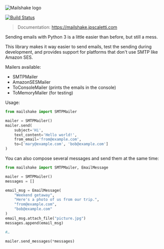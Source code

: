 ![Mailshake logo](https://raw.github.com/jpscaletti/mailshake/master/docs/static/images/mailshake.png)

[![Build Status](https://travis-ci.org/jpscaletti/MailShake.svg?branch=master)](https://travis-ci.org/jpscaletti/MailShake)

> Documentation: https://mailshake.jpscaletti.com

Sending emails with Python 3 is a little easier than before, but still a mess. 

This library makes it way easier to send emails, test the
sending during development, and provides support for platforms that
don't use SMTP like Amazon SES.

Mailers available:

-   SMTPMailer
-   AmazonSESMailer
-   ToConsoleMailer (prints the emails in the console)
-   ToMemoryMailer (for testing)

Usage:

```python
from mailshake import SMTPMailer

mailer = SMTPMailer()
mailer.send(
    subject='Hi',
    text_content='Hello world!',
    from_email='from@example.com',
    to=['mary@example.com', 'bob@example.com']
)
```

You can also compose several messages and send them at the same time:

```python
from mailshake import SMTPMailer, EmailMessage

mailer = SMTPMailer()
messages = []

email_msg = EmailMessage(
    "Weekend getaway",
    "Here's a photo of us from our trip.",
    "from@example.com",
    "bob@example.com"
)
email_msg.attach_file("picture.jpg")
messages.append(email_msg)

#…

mailer.send_messages(*messages)
```
